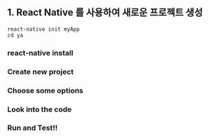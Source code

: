 
## 1. React Native 를 사용하여 새로운 프로젝트 생성 

```
react-native init myApp
cd ya
```

### react-native install 

### Create new project

### Choose some options

### Look into the code

### Run and Test!!